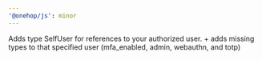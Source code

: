 ```yaml
---
'@onehop/js': minor
---
```


Adds type SelfUser for references to your authorized user. + adds missing types to that specified user (mfa_enabled, admin, webauthn, and totp)
